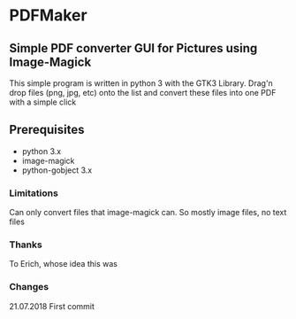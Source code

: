 # PDFMaker
## Simple PDF converter GUI for Pictures using Image-Magick

This simple program is written in python 3 with the GTK3 Library. Drag'n drop files (png, jpg, etc) onto the list and convert these files into one PDF with a simple click

## Prerequisites
* python 3.x
* image-magick
* python-gobject 3.x

### Limitations
Can only convert files that image-magick can. So mostly image files, no text files

### Thanks
To Erich, whose idea this was

### Changes
21.07.2018
First commit
